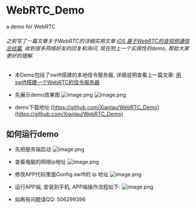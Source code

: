 # WebRTC_Demo
a demo for WebRTC

###### 之前写了一篇文章关于WebRTC的详细实用文章 [iOS 基于WebRTC的音视频通信 总结篇](https://www.jianshu.com/p/b8363efb483b), 收到很多网络好友的回复和询问, 现在附上一个实用性的demo, 帮助大家更好的理解.
- 本Demo包括了swift搭建的本地信令服务器, 详细说明查看上一篇文章: [用swift搭建一个WebRTC的信令服务器](https://www.jianshu.com/p/05e012874bd4)

- 先展示demo效果图
![image.png](https://upload-images.jianshu.io/upload_images/2185643-144d3ebf202de562.png?imageMogr2/auto-orient/strip%7CimageView2/2/w/300)
![image.png](https://upload-images.jianshu.io/upload_images/2185643-947e26a1ce9b6194.png?imageMogr2/auto-orient/strip%7CimageView2/2/w/300)

- demo下载地址:[https://github.com/Xianlau/WebRTC_Demo](https://github.com/Xianlau/WebRTC_Demo)

## 如何运行demo
- 先把服务端启动
![image.png](https://upload-images.jianshu.io/upload_images/2185643-f7875231154e6c53.png?imageMogr2/auto-orient/strip%7CimageView2/2/w/300)
- 查看电脑的网络ip地址
![image.png](https://upload-images.jianshu.io/upload_images/2185643-6ef9b66cc2095833.png?imageMogr2/auto-orient/strip%7CimageView2/2/w/300)
- 修改APP代码里面Config.swift的 ip 地址
![image.png](https://upload-images.jianshu.io/upload_images/2185643-fe172241d0aa7c07.png?imageMogr2/auto-orient/strip%7CimageView2/2/w/400)

-  运行APP端, 安装到手机, APP端操作流程如下:
![image.png](https://upload-images.jianshu.io/upload_images/2185643-b51faafae531c520.png?imageMogr2/auto-orient/strip%7CimageView2/2/w/1240)

- 如再有问题请QQ: 506299396
